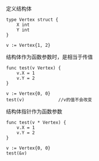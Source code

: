 定义结构体

```
type Vertex struct {
	X int
	Y int
}

v := Vertex{1, 2}
```
结构体作为函数参数时，是相当于传值

```
func test(v Vertex) {
	v.X = 1
	v.Y = 2
}

v := Vertex{0, 0}
test(v)             //v的值不会改变
```
结构体指针作为函数参数

```
func test(v * Vertex) {
    v.X = 1
    v.Y = 2
}

v := Vertex{0, 0}
test(&v)
```

